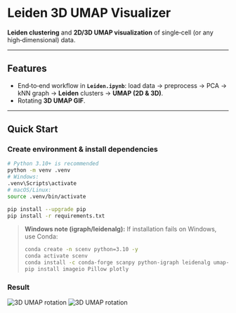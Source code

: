 # Leiden 3D UMAP Visualizer

**Leiden clustering** and **2D/3D UMAP visualization** of single‑cell (or any high‑dimensional) data.

---

## Features
- End‑to‑end workflow in **`Leiden.ipynb`**: load data → preprocess → PCA → kNN graph → **Leiden** clusters → **UMAP (2D & 3D)**.
- Rotating **3D UMAP GIF**.
  
---

## Quick Start

### Create environment & install dependencies
```bash
# Python 3.10+ is recommended
python -m venv .venv
# Windows:
.venv\Scripts\activate
# macOS/Linux:
source .venv/bin/activate

pip install --upgrade pip
pip install -r requirements.txt
```

> **Windows note (igraph/leidenalg):** If installation fails on Windows, use Conda:
> ```bash
> conda create -n scenv python=3.10 -y
> conda activate scenv
> conda install -c conda-forge scanpy python-igraph leidenalg umap-learn -y
> pip install imageio Pillow plotly
> ```

### Result

![3D UMAP rotation](output/pbmc3k_leiden_3d_rotate.gif)
![3D UMAP rotation](output/pbmc3k_leiden_all_frames.gif)
